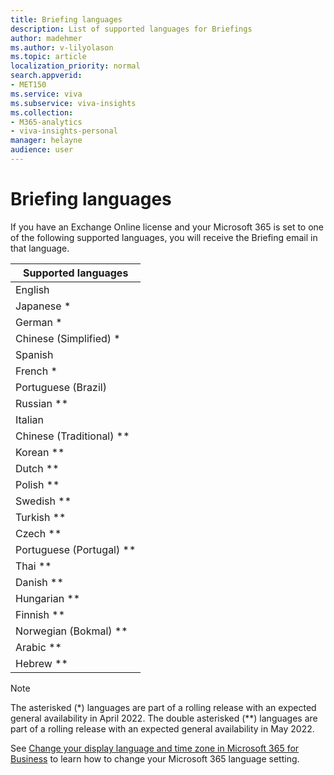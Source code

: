 ```yaml
---
title: Briefing languages
description: List of supported languages for Briefings
author: madehmer
ms.author: v-lilyolason
ms.topic: article
localization_priority: normal 
search.appverid:
- MET150
ms.service: viva 
ms.subservice: viva-insights 
ms.collection: 
- M365-analytics
- viva-insights-personal
manager: helayne
audience: user
---
```

# Briefing languages

If you have an Exchange Online license and your Microsoft 365 is set to one of the following supported languages, you will receive the Briefing email in that language.

|Supported languages |
|------- |
|English |
|Japanese * |
|German * |
|Chinese (Simplified) * |
|Spanish |
|French * |
|Portuguese (Brazil) |
|Russian ** |
|Italian |
|Chinese (Traditional) ** |
|Korean ** |
|Dutch ** |
|Polish ** |
|Swedish ** |
|Turkish ** |
|Czech ** |
|Portuguese (Portugal) ** |
|Thai ** |
|Danish ** |
|Hungarian ** |
|Finnish ** |
|Norwegian (Bokmal) ** |
|Arabic ** |
|Hebrew ** |

>[!NOTE]
>The asterisked (*) languages are part of a rolling release with an expected general availability in April 2022. The double asterisked (**) languages are part of a rolling release with an expected general availability in May 2022.

See [Change your display language and time zone in Microsoft 365 for Business](https://support.microsoft.com/topic/change-your-display-language-and-time-zone-in-microsoft-365-for-business-6f238bff-5252-441e-b32b-655d5d85d15b) to learn how to change your Microsoft 365 language setting.
